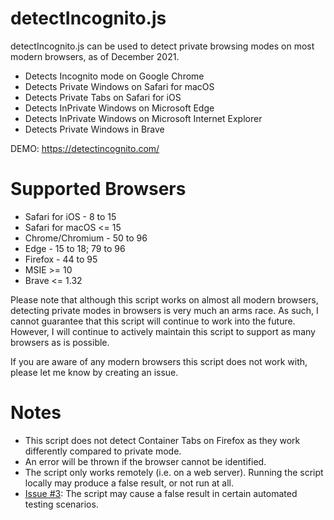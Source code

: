 # detectIncognito.js
detectIncognito.js can be used to detect private browsing modes on most modern browsers, as of December 2021.

 * Detects Incognito mode on Google Chrome
 * Detects Private Windows on Safari for macOS
 * Detects Private Tabs on Safari for iOS
 * Detects InPrivate Windows on Microsoft Edge
 * Detects InPrivate Windows on Microsoft Internet Explorer
 * Detects Private Windows in Brave

DEMO: https://detectincognito.com/

# Supported Browsers
 * Safari for iOS - 8 to 15
 * Safari for macOS <= 15
 * Chrome/Chromium - 50 to 96
 * Edge - 15 to 18; 79 to 96
 * Firefox - 44 to 95
 * MSIE >= 10
 * Brave <= 1.32

Please note that although this script works on almost all modern browsers, detecting private modes in browsers is very much an arms race. As such, I cannot guarantee that this script will continue to work into the future. However, I will continue to actively maintain this script to support as many browsers as is possible.

If you are aware of any modern browsers this script does not work with, please let me know by creating an issue.

# Notes
 * This script does not detect Container Tabs on Firefox as they work differently compared to private mode.
 * An error will be thrown if the browser cannot be identified.
 * The script only works remotely (i.e. on a web server). Running the script locally may produce a false result, or not run at all.
 * [Issue #3](https://github.com/Joe12387/detectIncognito/issues/3 "Issue #3"): The script may cause a false result in certain automated testing scenarios.
